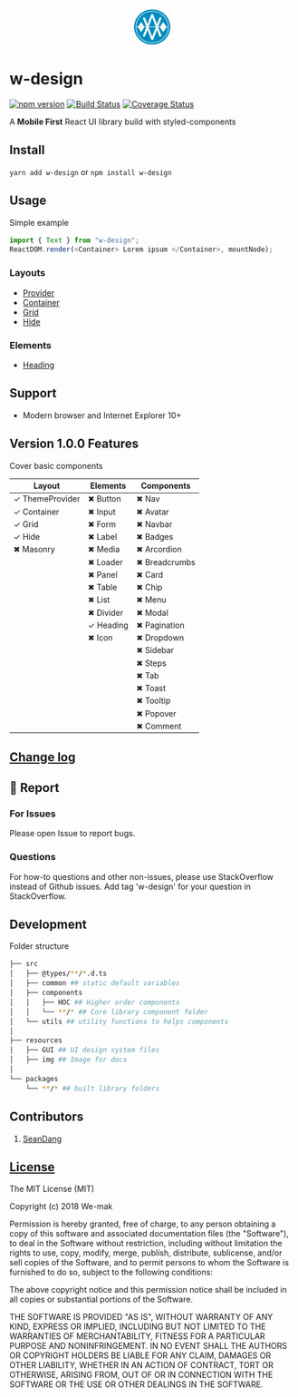 <p align="center">
 <img height="64" width="64" src="resources/img/logo.png">
</p>

# w-design

[![npm version](https://badge.fury.io/js/w-design.svg)](https://badge.fury.io/js/w-design)
[![Build Status](https://travis-ci.org/we-mak/w-design.svg?branch=master)](https://travis-ci.org/we-mak/w-design)
[![Coverage Status](https://coveralls.io/repos/github/we-mak/w-design/badge.svg?branch=master)](https://coveralls.io/github/we-mak/w-design?branch=master)

A **Mobile First** React UI library build with styled-components

## Install

`yarn add w-design` or `npm install w-design`

## Usage

Simple example

```js
import { Text } from "w-design";
ReactDOM.render(<Container> Lorem ipsum </Container>, mountNode);
```

### Layouts

* [Provider]("https://github.com/we-mak/w-design/blob/master/src/components/layout/Provider/README.md")
* [Container]("https://github.com/we-mak/w-design/blob/master/src/components/layout/Container/README.md")
* [Grid]("https://github.com/we-mak/w-design/blob/master/src/components/layout/Grid/README.md")
* [Hide]("https://github.com/we-mak/w-design/blob/master/src/components/layout/Hide/README.md")

### Elements

* [Heading]("https://github.com/we-mak/w-design/blob/master/src/components/elements/Heading/README.md")

## Support

* Modern browser and Internet Explorer 10+

## Version 1.0.0 Features

Cover basic components

| Layout          | Elements  | Components    |
| --------------- | --------- | ------------- |
| ✓ ThemeProvider | ✖ Button  | ✖ Nav         |
| ✓ Container     | ✖ Input   | ✖ Avatar      |
| ✓ Grid          | ✖ Form    | ✖ Navbar      |
| ✓ Hide          | ✖ Label   | ✖ Badges      |
| ✖ Masonry       | ✖ Media   | ✖ Arcordion   |
|                 | ✖ Loader  | ✖ Breadcrumbs |
|                 | ✖ Panel   | ✖ Card        |
|                 | ✖ Table   | ✖ Chip        |
|                 | ✖ List    | ✖ Menu        |
|                 | ✖ Divider | ✖ Modal       |
|                 | ✓ Heading | ✖ Pagination  |
|                 | ✖ Icon    | ✖ Dropdown    |
|                 |           | ✖ Sidebar     |
|                 |           | ✖ Steps       |
|                 |           | ✖ Tab         |
|                 |           | ✖ Toast       |
|                 |           | ✖ Tooltip     |
|                 |           | ✖ Popover     |
|                 |           | ✖ Comment     |

## [Change log](./CHANGELOG.md)

## 🐞 Report

### For Issues

Please open Issue to report bugs.

### Questions

For how-to questions and other non-issues, please use StackOverflow instead of Github issues. Add tag 'w-design' for your question in StackOverflow.

## Development

Folder structure

```bash
├── src
│   ├── @types/**/*.d.ts
│   ├── common ## static default variables
│   ├── components
│   │   ├── HOC ## Higher order components
│   │   └── **/* ## Core library component folder
│   └── utils ## utility functions to helps components
│
├── resources
│   ├── GUI ## UI design system files
│   ├── img ## Image for docs
│
└── packages
    └── **/* ## built library folders
```

## Contributors

<ol>
  <li>
   <a href="https://github.com/viiiprock" target="_blank">SeanDang</a>
  </li>
</ol>

## [License](./LICENSE)

The MIT License (MIT)

Copyright (c) 2018 We-mak

Permission is hereby granted, free of charge, to any person obtaining a copy
of this software and associated documentation files (the "Software"), to deal
in the Software without restriction, including without limitation the rights
to use, copy, modify, merge, publish, distribute, sublicense, and/or sell
copies of the Software, and to permit persons to whom the Software is
furnished to do so, subject to the following conditions:

The above copyright notice and this permission notice shall be included in all
copies or substantial portions of the Software.

THE SOFTWARE IS PROVIDED "AS IS", WITHOUT WARRANTY OF ANY KIND, EXPRESS OR
IMPLIED, INCLUDING BUT NOT LIMITED TO THE WARRANTIES OF MERCHANTABILITY,
FITNESS FOR A PARTICULAR PURPOSE AND NONINFRINGEMENT. IN NO EVENT SHALL THE
AUTHORS OR COPYRIGHT HOLDERS BE LIABLE FOR ANY CLAIM, DAMAGES OR OTHER
LIABILITY, WHETHER IN AN ACTION OF CONTRACT, TORT OR OTHERWISE, ARISING FROM,
OUT OF OR IN CONNECTION WITH THE SOFTWARE OR THE USE OR OTHER DEALINGS IN THE
SOFTWARE.
